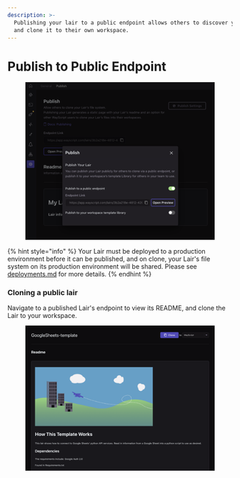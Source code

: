```yaml
---
description: >-
  Publishing your lair to a public endpoint allows others to discover your work
  and clone it to their own workspace.
---
```


# Publish to Public Endpoint

<figure><img src="../../../.gitbook/assets/pubish_settings.png" alt=""><figcaption></figcaption></figure>

{% hint style="info" %}
Your Lair must be deployed to a production environment before it can be published, and on clone, your Lair's file system on its production environment will be shared. Please see [deployments.md](../deployments.md "mention") for more details.&#x20;
{% endhint %}

### Cloning a public lair

Navigate to a published Lair's endpoint to view its README, and clone the Lair to your workspace.

<figure><img src="../../../.gitbook/assets/clone_public.png" alt=""><figcaption></figcaption></figure>
